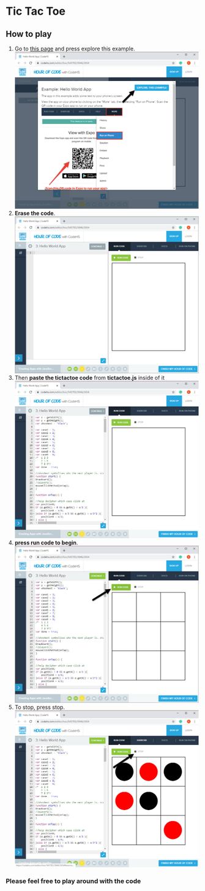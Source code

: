 # Tic Tac Toe
## How to play
1. Go to [this page](https://codehs.com/editor/hoc/543783/3846/2654) and press explore this example. 
![You should go to this page](explore.jpg) 
1. __Erase the code__.
![](erase.jpg)
1. Then __paste the tictactoe code__ from __tictactoe.js__ inside of it 
![](paste.jpg)
1. __press run code to begin__.
![](run.jpg)
1. To stop, press stop. 
![](stop.jpg)
### Please feel free to play around with the code 
  


 
